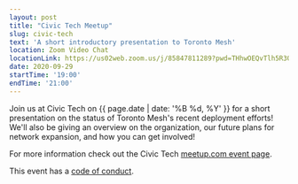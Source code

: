 ```yaml
---
layout: post
title: "Civic Tech Meetup"
slug: civic-tech
text: 'A short introductory presentation to Toronto Mesh'
location: Zoom Video Chat
locationLink: https://us02web.zoom.us/j/85847811289?pwd=THhwOEQvTlh5R3QvbWxha25xTWdGUT09
date: 2020-09-29
startTime: '19:00'
endTime: '21:00'
---
```


Join us at Civic Tech on {{ page.date | date: '%B %d, %Y' }} for a short presentation on the status of Toronto Mesh's recent deployment efforts!  We'll also be giving an overview on the organization, our future plans for network expansion, and how you can get involved!

For more information check out the Civic Tech [meetup.com event page](https://www.meetup.com/Civic-Tech-Toronto/events/272619247/).

This event has a [code of conduct](http://civictech.ca/about-us/).
